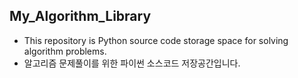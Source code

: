 ##  My_Algorithm_Library
* This repository is Python source code storage space for solving algorithm problems.
* 알고리즘 문제풀이를 위한 파이썬 소스코드 저장공간입니다.

